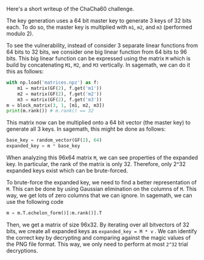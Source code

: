 Here's a short writeup of the ChaCha60 challenge.

The key generation uses a 64 bit master key to generate 3 keys of 32 bits each. To do so, the master key is multiplied with `m1`, `m2`, and `m3` (performed modulo 2).

To see the vulnerability, instead of consider 3 separate linear functions from 64 bits to 32 bits, we consider one big linear function from 64 bits to 96 bits. This big linear function can be expressed using the matrix `M` which is build by concatenating `M1`, `M2`, and `M3` vertically. In sagemath, we can do it this as follows:
```python
with np.load('matrices.npz') as f:
    m1 = matrix(GF(2), f.get('m1'))
    m2 = matrix(GF(2), f.get('m2'))
    m3 = matrix(GF(2), f.get('m3'))
m = block_matrix(3, 1, [m1, m2, m3])
print(m.rank()) # m.rank() == 32
```
This matrix now can be multiplied onto a 64 bit vector (the master key) to generate all 3 keys. In sagemath, this might be done as follows:
```python
base_key = random_vector(GF(2), 64)
expanded_key = m * base_key
```

When analyzing this 96x64 matrix `M`, we can see properties of the expanded key. In particular, the rank of the matrix is only 32. Therefore, only 2^32 expanded keys exist which can be brute-forced.

To brute-force the expanded key, we need to find a better representation of `M`. This can be done by using Gaussian elimination on the columns of `M`. This way, we get lots of zero columns that we can ignore. In sagemath, we can use the following code
```python
m = m.T.echelon_form()[:m.rank()].T
```

Then, we get a matrix of size 96x32. By iterating over all bitvectors of 32 bits, we create all expanded keys as `expanded_key = M * v` . We can identify the correct key by decrypting and comparing against the magic values of the PNG file format. This way, we only need to perform at most `2^32` trial decryptions.
